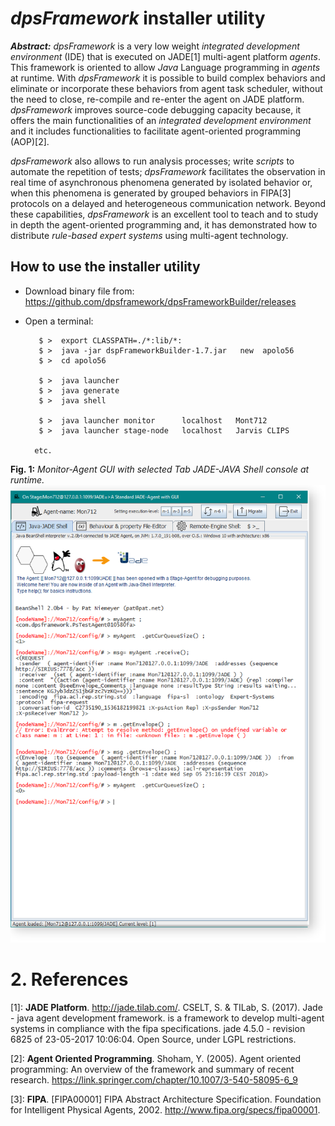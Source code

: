 # _dpsFramework_ installer utility 


**_Abstract:_**  _dpsFramework_ is a very low weight _integrated development environment_ (IDE) that is executed on JADE[1] multi-agent platform _agents_. This framework is oriented to allow _Java_ Language programming in _agents_ at runtime. With _dpsFramework_ it is possible to build complex behaviors and eliminate or incorporate these behaviors from agent task scheduler, without the need to close, re-compile and re-enter the agent on JADE  platform. _dpsFramework_ improves source-code debugging capacity because, it offers the main functionalities of an _integrated development environment_ and it includes functionalities to facilitate agent-oriented programming (AOP)[2].

_dpsFramework_ also allows to run analysis processes; write _scripts_ to automate the repetition of tests; _dpsFramework_  facilitates the observation in real time of asynchronous phenomena generated by isolated behavior or, when this phenomena is generated by grouped behaviors in FIPA[3] protocols on a delayed and heterogeneous communication network. Beyond these capabilities, _dpsFramework_ is an excellent tool to teach and to study in depth the agent-oriented programming and, it has demonstrated how to distribute _rule-based expert systems_  using multi-agent technology.

## How to use the installer utility

- Download binary file from: https://github.com/dpsframework/dpsFrameworkBuilder/releases
- Open a terminal:





         $ >  export CLASSPATH=./*:lib/*:
         $ >  java -jar dspFrameworkBuilder-1.7.jar   new  apolo56
         $ >  cd apolo56
     
         $ >  java launcher
         $ >  java generate
         $ >  java shell
      
         $ >  java launcher monitor      localhost   Mont712 
         $ >  java launcher stage-node   localhost   Jarvis CLIPS  
  
        etc.

**Fig. 1:** _Monitor-Agent GUI with selected Tab JADE-JAVA Shell console at runtime._
![](/assets/images/psMonitorAgent00.png)



# 2. References 

[1]: **JADE Platform**. <http://jade.tilab.com/>. CSELT, S. & TILab, S. (2017). Jade - java agent development framework. is a framework to develop multi-agent systems in compliance with the fipa specifications. jade 4.5.0 - revision 6825 of 23-05-2017 10:06:04. Open Source, under LGPL restrictions.

[2]: **Agent Oriented Programming**. Shoham, Y. (2005). Agent oriented programming: An overview of the framework and summary of recent research. <https://link.springer.com/chapter/10.1007/3-540-58095-6_9>

[3]:  **FIPA**. [FIPA00001] FIPA Abstract Architecture Specification. Foundation for Intelligent Physical Agents, 2002. <http://www.fipa.org/specs/fipa00001>. 

